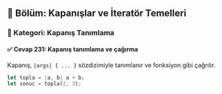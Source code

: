 ## 📘 Bölüm: Kapanışlar ve İteratör Temelleri  
### 🔹 Kategori: Kapanış Tanımlama  
#### ✅ Cevap 231: Kapanış tanımlama ve çağırma

Kapanış, `|args| { ... }` sözdizimiyle tanımlanır ve fonksiyon gibi çağrılır.

```rust
let topla = |a, b| a + b;
let sonuc = topla(2, 3);
```
